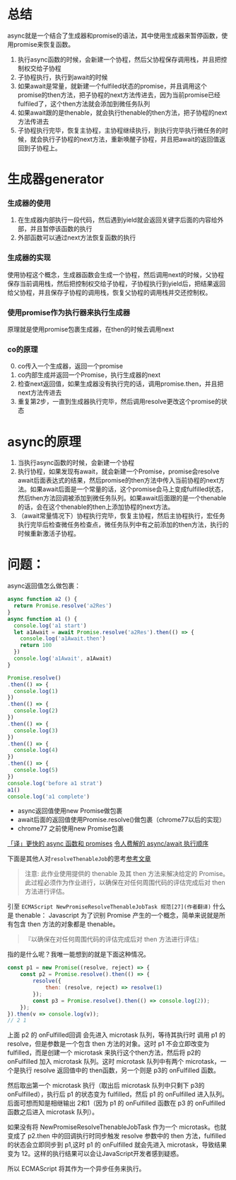 # 总结
async就是一个结合了生成器和promise的语法，其中使用生成器来暂停函数，使用promise来恢复函数。
1. 执行async函数的时候，会新建一个协程，然后父协程保存调用栈，并且把控制权交给子协程
2. 子协程执行，执行到await的时候
  1. 如果await是常量，就新建一个fulfiled状态的promise，并且调用这个promise的then方法，把子协程的next方法传进去，因为当前promise已经fulfiled了，这个then方法就会添加到微任务队列
  2. 如果await跟的是thenable，就会执行thenable的then方法，把子协程的next方法传进去
3. 子协程执行完毕，恢复主协程，主协程继续执行，到执行完毕执行微任务的时候，就会执行子协程的next方法，重新唤醒子协程，并且把await的返回值返回到子协程上。

# 生成器generator
### 生成器的使用
1. 在生成器内部执行一段代码，然后遇到yield就会返回关键字后面的内容给外部，并且暂停该函数的执行
2. 外部函数可以通过next方法恢复函数的执行
### 生成器的实现
使用协程这个概念，生成器函数会生成一个协程，然后调用next的时候，父协程保存当前调用栈，然后把控制权交给子协程，子协程执行到yield后，把结果返回给父协程，并且保存子协程的调用栈，恢复父协程的调用栈并交还控制权。
### 使用promise作为执行器来执行生成器
原理就是使用promise包裹生成器，在then的时候去调用next
### co的原理
0. co传入一个生成器，返回一个promise
1. co内部生成并返回一个Promise，执行生成器的next
2. 检查next返回值，如果生成器没有执行完的话，调用promise.then，并且把next方法传进去
3. 重复第2步，一直到生成器执行完毕，然后调用resolve更改这个promise的状态

# async的原理
1. 当执行async函数的时候，会新建一个协程
2. 执行协程，如果发现有await，就会新建一个Promise，promise会resolve await后面表达式的结果，然后promise的then方法中传入当前协程的next方法。如果await后面是一个常量的话，这个promise会马上变成fulfilled状态，然后then方法回调被添加到微任务队列。如果await后面跟的是一个thenable的话，会在这个thenable的then上添加协程的next方法。
3. （await常量情况下）协程执行完毕，恢复主协程，然后主协程执行，宏任务执行完毕后检查微任务检查点，微任务队列中有之前添加的then方法，执行的时候重新激活子协程。

# 问题：
async返回值怎么做包裹：
```js
async function a2 () {
  return Promise.resolve('a2Res')
}
async function a1 () {
  console.log('a1 start')
  let a1Await = await Promise.resolve('a2Res').then(() => {
    console.log('a1Await.then')
    return 100
  })
  console.log('a1Await', a1Await)
}

Promise.resolve()
.then(() => {
  console.log(1)
})
.then(() => {
  console.log(2)
})
.then(() => {
  console.log(3)
})
.then(() => {
  console.log(4)
})
.then(() => {
  console.log(5)
})
console.log('before a1 strat')
a1()
console.log('a1 complete')
```
- async返回值使用new Promise做包裹
- await后面的返回值使用Promise.resolve()做包裹（chrome77以后的实现）
- chrome77 之前使用new Promise包裹

[「译」更快的 async 函数和 promises](https://juejin.cn/post/6844903715342647310)
[令人费解的 async/await 执行顺序](https://juejin.cn/post/6844903762478235656)

下面是其他人对`resolveThenableJob`的思考[参考文章](https://juejin.cn/post/7055202073511460895)

> 注意: 此作业使用提供的 thenable 及其 then 方法来解决给定的 Promise。此过程必须作为作业进行，以确保在对任何周围代码的评估完成后对 then 方法进行评估。

引至 `ECMAScript NewPromiseResolveThenableJobTask 规范[27](作者翻译)`
什么是 thenable：
Javascript 为了识别 Promise 产生的一个概念，简单来说就是所有包含 then 方法的对象都是 thenable。
> 『以确保在对任何周围代码的评估完成后对 then 方法进行评估』

指的是什么呢？我唯一能想到的就是下面这种情况。
```js
const p1 = new Promise((resolve, reject) => {
    const p2 = Promise.resolve().then(() => {
        resolve({
            then: (resolve, reject) => resolve(1)
        });
        const p3 = Promise.resolve().then(() => console.log(2));
    });
}).then(v => console.log(v));
// 2 1
```
上面 p2 的 onFulfilled回调 会先进入 microtask 队列，等待其执行时 调用 p1 的 resolve，但是参数是一个包含 then 方法的对象。这时 p1 不会立即改变为 fulfilled，而是创建一个 microtask 来执行这个then方法，然后将 p2的 onFulfilled 加入 microtask 队列。这时 microtask 队列中有两个 microtask，一个是执行 resolve 返回值中的 then函数，另一个则是 p3的 onFulfilled 函数。

然后取出第一个 microtask 执行（取出后 microtask 队列中只剩下 p3的 onFulfilled），执行后 p1 的状态变为 fulfilled，然后 p1 的 onFulfilled 进入队列。后面可想而知是相继输出 2和1（因为 p1 的 onFulfilled 函数在 p3 的 onFulfilled 函数之后进入 microtask 队列）。

如果没有将 NewPromiseResolveThenableJobTask 作为一个 microtask。也就变成了 p2.then 中的回调执行时同步触发 resolve 参数中的 then 方法，fulfilled 的状态会立即同步到 p1,这时 p1 的 onFulfilled 就会先进入 microtask，导致结果变为 12。这样的执行结果可以会让JavaScript开发者感到疑惑。

所以 ECMAScript 将其作为一个异步任务来执行。